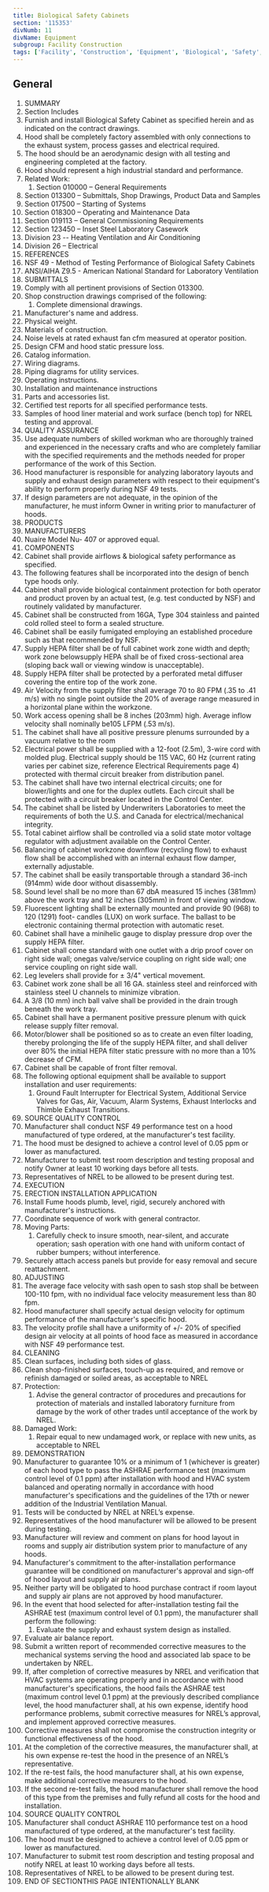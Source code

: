 ```yaml
---
title: Biological Safety Cabinets
section: '115353'
divNumb: 11
divName: Equipment
subgroup: Facility Construction
tags: ['Facility', 'Construction', 'Equipment', 'Biological', 'Safety', 'Cabinets']
---
```



## General

   1. SUMMARY
   1. Section Includes
   1. Furnish and install Biological Safety Cabinet as specified herein and as indicated on the contract drawings.
   1. Hood shall be completely factory assembled with only connections to the exhaust system, process gasses and electrical required.
   1. The hood should be an aerodynamic design with all testing and engineering completed at the factory.
   1. Hood should represent a high industrial standard and performance.
   1. Related Work:
      1. Section 010000 – General Requirements
   1. Section 013300 – Submittals, Shop Drawings, Product Data and Samples
   1. Section 017500 – Starting of Systems
   1. Section 018300 – Operating and Maintenance Data
   1. Section 019113 – General Commissioning Requirements
   1. Section 123450 – Inset Steel Laboratory Casework
   1. Division 23 -- Heating Ventilation and Air Conditioning
   1. Division 26 – Electrical
   1. REFERENCES
   1. NSF 49 - Method of Testing Performance of Biological Safety Cabinets
   1. ANSI/AIHA Z9.5 - American National Standard for Laboratory Ventilation
   1. SUBMITTALS
   1. Comply with all pertinent provisions of Section 013300.
   1. Shop construction drawings comprised of the following:
      1. Complete dimensional drawings.
   1. Manufacturer's name and address.
   1. Physical weight.
   1. Materials of construction.
   1. Noise levels at rated exhaust fan cfm measured at operator position.
   1. Design CFM and hood static pressure loss.
   1. Catalog information.
   1. Wiring diagrams.
   1. Piping diagrams for utility services.
   1. Operating instructions.
   1. Installation and maintenance instructions
   1. Parts and accessories list.
   1. Certified test reports for all specified performance tests.
   1. Samples of hood liner material and work surface (bench top) for NREL testing and approval.
   1. QUALITY ASSURANCE
   1. Use adequate numbers of skilled workman who are thoroughly trained and experienced in the necessary crafts and who are completely familiar with the specified requirements and the methods needed for proper performance of the work of this Section.
   1. Hood manufacturer is responsible for analyzing laboratory layouts and supply and exhaust design parameters with respect to their equipment's ability to perform properly during NSF 49 tests.
   1. If design parameters are not adequate, in the opinion of the manufacturer, he must inform Owner in writing prior to manufacturer of hoods.
   1. PRODUCTS
   1. MANUFACTURERS
   1. Nuaire Model Nu- 407 or approved equal.
   1. COMPONENTS
   1. Cabinet shall provide airflows & biological safety performance as specified.
   1. The following features shall be incorporated into the design of bench type hoods only.
   1. Cabinet shall provide biological containment protection for both operator and product proven by an actual test, (e.g. test conducted by NSF) and routinely validated by manufacturer.
   1. Cabinet shall be constructed from 16GA, Type 304 stainless and painted cold rolled steel to form a sealed structure.
   1. Cabinet shall be easily fumigated employing an established procedure such as that recommended by NSF.
   1. Supply HEPA filter shall be of full cabinet work zone width and depth; work zone belowsupply HEPA shall be of fixed cross-sectional area (sloping back wall or viewing window is unacceptable).
   1. Supply HEPA filter shall be protected by a perforated metal diffuser covering the entire top of the work zone.
   1. Air Velocity from the supply filter shall average 70 to 80 FPM (.35 to .41 m/s) with no single point outside the 20% of average range measured in a horizontal plane within the workzone.
   1. Work access opening shall be 8 inches (203mm) high. Average inflow velocity shall nominally be105 LFPM (.53 m/s).
   1. The cabinet shall have all positive pressure plenums surrounded by a vacuum relative to the room
   1. Electrical power shall be supplied with a 12-foot (2.5m), 3-wire cord with molded plug. Electrical supply should be 115 VAC, 60 Hz (current rating varies per cabinet size, reference Electrical Requirements page 4) protected with thermal circuit breaker from distribution panel.
   1. The cabinet shall have two internal electrical circuits; one for blower/lights and one for the duplex outlets. Each circuit shall be protected with a circuit breaker located in the Control Center.
   1. The cabinet shall be listed by Underwriters Laboratories to meet the requirements of both the U.S. and Canada for electrical/mechanical integrity.
   1. Total cabinet airflow shall be controlled via a solid state motor voltage regulator with adjustment available on the Control Center.
   1. Balancing of cabinet workzone downflow (recycling flow) to exhaust flow shall be accomplished with an internal exhaust flow damper, externally adjustable.
   1. The cabinet shall be easily transportable through a standard 36-inch (914mm) wide door without disassembly.
   1. Sound level shall be no more than 67 dbA measured 15 inches (381mm) above the work tray and 12 inches (305mm) in front of viewing window.
   1. Fluorescent lighting shall be externally mounted and provide 90 (968) to 120 (1291) foot- candles (LUX) on work surface. The ballast to be electronic containing thermal protection with automatic reset.
   1. Cabinet shall have a minihelic gauge to display pressure drop over the supply HEPA filter.
   1. Cabinet shall come standard with one outlet with a drip proof cover on right side wall; onegas valve/service coupling on right side wall; one service coupling on right side wall.
   1. Leg levelers shall provide for ± 3/4" vertical movement.
   1. Cabinet work zone shall be all 16 GA. stainless steel and reinforced with stainless steel U channels to minimize vibration.
   1. A 3/8 (10 mm) inch ball valve shall be provided in the drain trough beneath the work tray.
   1. Cabinet shall have a permanent positive pressure plenum with quick release supply filter removal.
   1. Motor/blower shall be positioned so as to create an even filter loading, thereby prolonging the life of the supply HEPA filter, and shall deliver over 80% the initial HEPA filter static pressure with no more than a 10% decrease of CFM.
   1. Cabinet shall be capable of front filter removal.
   1. The following optional equipment shall be available to support installation and user requirements:
      1. Ground Fault Interrupter for Electrical System, Additional Service Valves for Gas, Air, Vacuum, Alarm Systems, Exhaust Interlocks and Thimble Exhaust Transitions.
   1. SOURCE QUALITY CONTROL
   1. Manufacturer shall conduct NSF 49 performance test on a hood manufactured of type ordered, at the manufacturer's test facility.
   1. The hood must be designed to achieve a control level of 0.05 ppm or lower as manufactured.
   1. Manufacturer to submit test room description and testing proposal and notify Owner at least 10 working days before all tests.
   1. Representatives of NREL to be allowed to be present during test.
   1. EXECUTION
   1. ERECTION INSTALLATION APPLICATION
   1. Install Fume hoods plumb, level, rigid, securely anchored with manufacturer's instructions.
   1. Coordinate sequence of work with general contractor.
   1. Moving Parts:
      1. Carefully check to insure smooth, near-silent, and accurate operation; sash operation with one hand with uniform contact of rubber bumpers; without interference.
   1. Securely attach access panels but provide for easy removal and secure reattachment.
   1. ADJUSTING
   1. The average face velocity with sash open to sash stop shall be between 100-110 fpm, with no individual face velocity measurement less than 80 fpm.
   1. Hood manufacturer shall specify actual design velocity for optimum performance of the manufacturer's specific hood.
   1. The velocity profile shall have a uniformity of +/- 20% of specified design air velocity at all points of hood face as measured in accordance with NSF 49 performance test.
   1. CLEANING
   1. Clean surfaces, including both sides of glass.
   1. Clean shop-finished surfaces, touch-up as required, and remove or refinish damaged or soiled areas, as acceptable to NREL
   1. Protection:
      1. Advise the general contractor of procedures and precautions for protection of materials and installed laboratory furniture from damage by the work of other trades until acceptance of the work by NREL.
   1. Damaged Work:
      1. Repair equal to new undamaged work, or replace with new units, as acceptable to NREL
   1. DEMONSTRATION
   1. Manufacturer to guarantee 10% or a minimum of 1 (whichever is greater) of each hood type to pass the ASHRAE performance test (maximum control level of 0.1 ppm) after installation with hood and HVAC system balanced and operating normally in accordance with hood manufacturer's specifications and the guidelines of the 17th or newer addition of the Industrial Ventilation Manual.
   1. Tests will be conducted by NREL at NREL’s expense.
   1. Representatives of the hood manufacturer will be allowed to be present during testing.
   1. Manufacturer will review and comment on plans for hood layout in rooms and supply air distribution system prior to manufacture of any hoods.
   1. Manufacturer's commitment to the after-installation performance guarantee will be conditioned on manufacturer's approval and sign-off of hood layout and supply air plans.
   1. Neither party will be obligated to hood purchase contract if room layout and supply air plans are not approved by hood manufacturer.
   1. In the event that hood selected for after-installation testing fail the ASHRAE test (maximum control level of 0.1 ppm), the manufacturer shall perform the following:
      1. Evaluate the supply and exhaust system design as installed.
   1. Evaluate air balance report.
   1. Submit a written report of recommended corrective measures to the mechanical systems serving the hood and associated lab space to be undertaken by NREL.
   1. If, after completion of corrective measures by NREL and verification that HVAC systems are operating properly and in accordance with hood manufacturer's specifications, the hood fails the ASHRAE test (maximum control level 0.1 ppm) at the previously described compliance level, the hood manufacturer shall, at his own expense, identify hood performance problems, submit corrective measures for NREL’s approval, and implement approved corrective measures.
   1. Corrective measures shall not compromise the construction integrity or functional effectiveness of the hood.
   1. At the completion of the corrective measures, the manufacturer shall, at his own expense re-test the hood in the presence of an NREL’s representative.
   1. If the re-test fails, the hood manufacturer shall, at his own expense, make additional corrective measurers to the hood.
   1. If the second re-test fails, the hood manufacturer shall remove the hood of this type from the premises and fully refund all costs for the hood and installation.
   1. SOURCE QUALITY CONTROL
   1. Manufacturer shall conduct ASHRAE 110 performance test on a hood manufactured of type ordered, at the manufacturer's test facility.
   1. The hood must be designed to achieve a control level of 0.05 ppm or lower as manufactured.
   1. Manufacturer to submit test room description and testing proposal and notify NREL at least 10 working days before all tests.
   1. Representatives of NREL to be allowed to be present during test.
1. END OF SECTIONTHIS PAGE INTENTIONALLY BLANK

